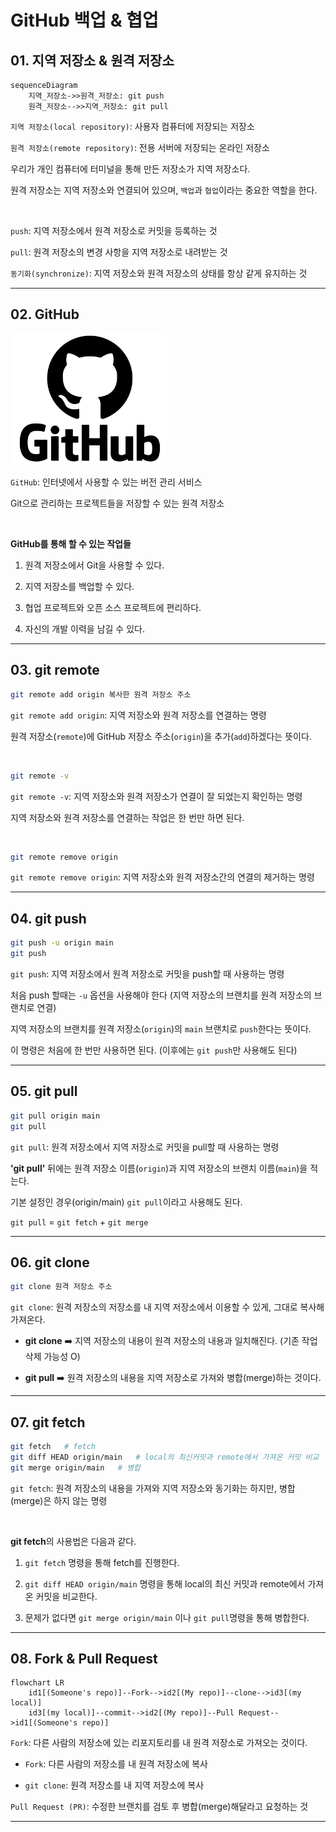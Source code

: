 # GitHub 백업 & 협업

## 01. 지역 저장소 & 원격 저장소

```mermaid
sequenceDiagram
	지역_저장소->>원격_저장소: git push
	원격_저장소-->>지역_저장소: git pull
```

`지역 저장소(local repository)`: 사용자 컴퓨터에 저장되는 저장소<br>

`원격 저장소(remote repository)`: 전용 서버에 저장되는 온라인 저장소<br>

우리가 개인 컴퓨터에 터미널을 통해 만든 저장소가 지역 저장소다.<br>

원격 저장소는 지역 저장소와 연결되어 있으며, `백업`과 `협업`이라는 중요한 역할을 한다.<br>

<br>

`push`: 지역 저장소에서 원격 저장소로 커밋을 등록하는 것<br>

`pull`: 원격 저장소의 변경 사항을 지역 저장소로 내려받는 것<br>

`동기화(synchronize)`: 지역 저장소와 원격 저장소의 상태를 항상 같게 유지하는 것<br>

---

## 02. GitHub

<img src="./img/git1001.png" width="250px">

`GitHub`: 인터넷에서 사용할 수 있는 버전 관리 서비스<br>

Git으로 관리하는 프로젝트들을 저장할 수 있는 원격 저장소<br>

<br>

**GitHub를 통해 할 수 있는 작업들**

1. 원격 저장소에서 Git을 사용할 수 있다.<br>

2. 지역 저장소를 백업할 수 있다.<br>

3. 협업 프로젝트와 오픈 소스 프로젝트에 편리하다.<br>

4. 자신의 개발 이력을 남길 수 있다.<br>

---

## 03. git remote

```bash
git remote add origin 복사한 원격 저장소 주소
```

`git remote add origin`: 지역 저장소와 원격 저장소를 연결하는 명령<br>

원격 저장소(`remote`)에 GitHub 저장소 주소(`origin`)을 추가(`add`)하겠다는 뜻이다.<br>

<br>

```bash
git remote -v
```

`git remote -v`: 지역 저장소와 원격 저장소가 연결이 잘 되었는지 확인하는 명령<br>

지역 저장소와 원격 저장소를 연결하는 작업은 한 번만 하면 된다.<br>

<br>

```bash
git remote remove origin
```

`git remote remove origin`: 지역 저장소와 원격 저장소간의 연결의 제거하는 명령<br>

---

## 04. git push

```bash
git push -u origin main
git push
```

`git push`: 지역 저장소에서 원격 저장소로 커밋을 push할 때 사용하는 명령<br>

처음 push 할때는 `-u` 옵션을 사용해야 한다 (지역 저장소의 브랜치를 원격 저장소의 브랜치로 연결)<br>

지역 저장소의 브랜치를 원격 저장소(`origin`)의 `main` 브랜치로 `push`한다는 뜻이다.<br>

이 명령은 처음에 한 번만 사용하면 된다. (이후에는 `git push`만 사용해도 된다)

---

## 05. git pull

```bash
git pull origin main
git pull
```

`git pull`: 원격 저장소에서 지역 저장소로 커밋을 pull할 때 사용하는 명령<br>

**'git pull'** 뒤에는 원격 저장소 이름(`origin`)과 지역 저장소의 브랜치 이름(`main`)을 적는다.<br>

기본 설정인 경우(origin/main) `git pull`이라고 사용해도 된다.<br>

`git pull` = `git fetch` + `git merge`<br>

---

## 06. git clone

```bash
git clone 원격 저장소 주소
```

`git clone`: 원격 저장소의 저장소를 내 지역 저장소에서 이용할 수 있게, 그대로 복사해 가져온다.<br>

- **git clone** :arrow_right: 지역 저장소의 내용이 원격 저장소의 내용과 일치해진다. (기존 작업 삭제 가능성 O)<br>

- **git pull** :arrow_right: 원격 저장소의 내용을 지역 저장소로 가져와 병합(merge)하는 것이다.<br>

---

## 07. git fetch

```bash
git fetch	# fetch
git diff HEAD origin/main	# local의 최신커밋과 remote에서 가져온 커밋 비교
git merge origin/main	# 병합
```

`git fetch`: 원격 저장소의 내용을 가져와 지역 저장소와 동기화는 하지만, 병합(merge)은 하지 않는 명령<br>

<br>

**git fetch**의 사용법은 다음과 같다.<br>

1. `git fetch` 명령을 통해 fetch를 진행한다.<br>

2. `git diff HEAD origin/main` 명령을 통해 local의 최신 커밋과 remote에서 가져온 커밋을 비교한다.<br>

3. 문제가 없다면 `git merge origin/main` 이나 `git pull`명령을 통해 병합한다.<br>

---

## 08. Fork & Pull Request

```mermaid
flowchart LR
	id1[(Someone's repo)]--Fork-->id2[(My repo)]--clone-->id3[(my local)]
	id3[(my local)]--commit-->id2[(My repo)]--Pull Request-->id1[(Someone's repo)]
```

`Fork`:  다른 사람의 저장소에 있는 리포지토리를 내 원격 저장소로 가져오는 것이다.<br>

- `Fork`: 다른 사람의 저장소를 내 원격 저장소에 복사<br>

- `git clone`: 원격 저장소를 내 지역 저장소에 복사<br>

`Pull Request (PR)`: 수정한 브랜치를 검토 후 병합(merge)해달라고 요청하는 것<br>

---
